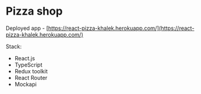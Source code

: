 # Pizza shop

Deployed app - [https://react-pizza-khalek.herokuapp.com/](https://react-pizza-khalek.herokuapp.com/)

Stack:

- React.js
- TypeScript
- Redux toolkit
- React Router
- Mockapi
